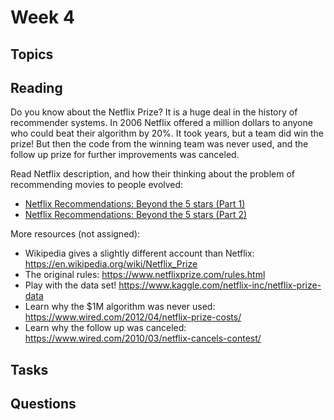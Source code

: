 # Week 4

## Topics

## Reading

Do you know about the Netflix Prize?  It is a huge deal in the history of recommender systems.  In 2006 Netflix offered a million dollars to anyone who could beat their algorithm by 20%. It took years, but a team did win the prize!  But then the code from the winning team was never used, and the follow up prize for further improvements was canceled. 

Read Netflix description, and how their thinking about the problem of recommending movies to people evolved:
- [Netflix Recommendations: Beyond the 5 stars (Part 1)](https://netflixtechblog.com/netflix-recommendations-beyond-the-5-stars-part-1-55838468f429)
- [Netflix Recommendations: Beyond the 5 stars (Part 2)](https://netflixtechblog.com/netflix-recommendations-beyond-the-5-stars-part-2-d9b96aa399f5)

More resources (not assigned):
- Wikipedia gives a slightly different account than Netflix: https://en.wikipedia.org/wiki/Netflix_Prize 
- The original rules: https://www.netflixprize.com/rules.html
- Play with the data set! https://www.kaggle.com/netflix-inc/netflix-prize-data
- Learn why the $1M algorithm was never used: https://www.wired.com/2012/04/netflix-prize-costs/
- Learn why the follow up was canceled: https://www.wired.com/2010/03/netflix-cancels-contest/

## Tasks

## Questions